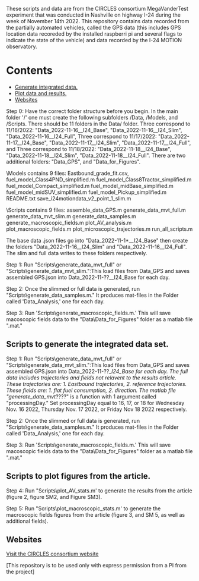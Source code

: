 These scripts and data are from the CIRCLES consortium MegaVanderTest experiment that was conducted in Nashville on highway I-24 during the week of November 14th 2022. 
This repository contains data recorded from the partially automated vehicles, called the GPS data (this includes GPS location data recoreded by the 
installed raspberri pi and several flags to indicate the state of the vehicle) and data recorded by the I-24 MOTION observatory.

# Contents
- [Generate integrated data.](#tag1)
- [Plot data and results.](#tag2)
- [Websites](#tag3)

Step 0: Have the correct folder structure before you begin. In the main folder '/' one must create the following subfolders /Data, /Models, and /Scripts. 
There should be 11 folders in the Data/ folder.
Three correspond to 11/16/2022: "Data_2022-11-16__I24_Base", "Data_2022-11-16__I24_Slim", "Data_2022-11-16__I24_Full",
Three correspond to 11/17/2022: "Data_2022-11-17__I24_Base", "Data_2022-11-17__I24_Slim", "Data_2022-11-17__I24_Full", and
Three correspond to 11/18/2022: "Data_2022-11-18__I24_Base", "Data_2022-11-18__I24_Slim", "Data_2022-11-18__I24_Full".
There are two additional folders: "Data_GPS", and "Data_for_Figures".

\Models contains 9 files:
Eastbound_grade_fit.csv,
fuel_model_Class4PND_simplified.m
fuel_model_Class8Tractor_simplified.m
fuel_model_Compact_simplified.m
fuel_model_midBase_simplified.m
fuel_model_midSUV_simplified.m
fuel_model_Pickup_simplified.m
README.txt
save_i24motiondata_v2_point_1_slim.m

\Scripts contains 9 files:
assemble_data_GPS.m
generate_data_mvt_full.m
generate_data_mvt_slim.m
generate_data_samples.m
generate_macroscopic_fields.m
plot_AV_analysis.m
plot_macroscopic_fields.m
plot_microscopic_trajectories.m
run_all_scripts.m

The base data .json files go into "Data_2022-11-1*__I24_Base" then create the folders "Data_2022-11-16__I24_Slim" and "Data_2022-11-16__I24_Full". The slim and full data writes to these folders respectively.

Step 1: Run "Scripts\generate_data_mvt_full" or "Scripts\generate_data_mvt_slim.":This load files from Data_GPS and saves assembled GPS.json into Data_2022-11-??__I24_Base for each day. 

Step 2: Once the slimmed or full data is generated, run "Scripts\generate_data_samples.m." It produces mat-files in the Folder called 'Data_Analysis,' one for each day.

Step 3: Run 'Scripts\generate_macroscopic_fields.m.' This will save macoscopic fields data to the "Data\Data_for_Figures" folder as a matlab file ".mat."

## Scripts to generate the integrated data set.
Step 1: Run "Scripts\generate_data_mvt_full" or "Scripts\generate_data_mvt_slim.":This load files from Data_GPS and saves assembled GPS.json into Data_2022-11-??__I24_Base for each day. The full data includes trajectories and fields not relavent to the results article. These trajectories are: 1. Eastbound trajectories, 2. reference trajectories. These fields are: 1. flat fuel consumption, 2. direction. The matlab file "generate_data_mvt_????" is a function with 1 argument called "processingDay." Set processingDay equal to 16, 17, or 18 for Wednesday Nov. 16 2022, Thursday Nov. 17 2022, or Friday Nov 18 2022 respectively.

Step 2: Once the slimmed or full data is generated, run "Scripts\generate_data_samples.m." It produces mat-files in the Folder called 'Data_Analysis,' one for each day.

Step 3: Run 'Scripts\generate_macroscopic_fields.m.' This will save macoscopic fields data to the "Data\Data_for_Figures" folder as a matlab file ".mat."


## Scripts to plot figures from the article.
Step 4: Run "Scripts\plot_AV_stats.m' to generate the results from the article (figure 2, figure SM2, and Figure SM3).

Step 5: Run "Scripts\plot_macroscopic_stats.m' to generate the macroscopic fields figures from the article (figure 3, and SM 5, as well as additional fields).

## Websites
[Visit the CIRCLES consortium website](https://circles-consortium.github.io/)

[This repository is to be used only with express permission from a PI from the project]
